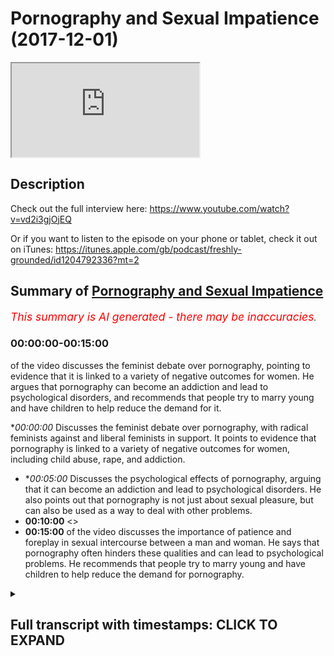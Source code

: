 # Pornography and Sexual Impatience (2017-12-01)

<iframe loading='lazy' allow='autoplay' src='https://www.youtube.com/embed/MTPwUrTQ-8M'></iframe>

## Description

Check out the full interview here: https://www.youtube.com/watch?v=vd2i3gjOjEQ

Or if you want to listen to the episode on your phone or tablet, check it out on iTunes: https://itunes.apple.com/gb/podcast/freshly-grounded/id1204792336?mt=2

## Summary of [Pornography and Sexual Impatience](https://www.youtube.com/watch?v=MTPwUrTQ-8M)


*<span style="color:red; font-size:125%">This summary is AI generated - there may be inaccuracies</span>. [](/)*

### <a onclick="modifyYTiframeseektime('0')">00:00:00-00:15:00</a>

of the video discusses the feminist debate over pornography, pointing to evidence that it is linked to a variety of negative outcomes for women. He argues that pornography can become an addiction and lead to psychological disorders, and recommends that people try to marry young and have children to help reduce the demand for it.

**<a onclick="modifyYTiframeseektime('0')">00:00:00</a>* Discusses the feminist debate over pornography, with radical feminists against and liberal feminists in support. It points to evidence that pornography is linked to a variety of negative outcomes for women, including child abuse, rape, and addiction.
* **<a onclick="modifyYTiframeseektime('300')">00:05:00</a>* Discusses the psychological effects of pornography, arguing that it can become an addiction and lead to psychological disorders. He also points out that pornography is not just about sexual pleasure, but can also be used as a way to deal with other problems.
* **<a onclick="modifyYTiframeseektime('600')">00:10:00</a>** <>
* **<a onclick="modifyYTiframeseektime('900')">00:15:00</a>** of the video discusses the importance of patience and foreplay in sexual intercourse between a man and woman. He says that pornography often hinders these qualities and can lead to psychological problems. He recommends that people try to marry young and have children to help reduce the demand for pornography.

<details><summary><h2>Full transcript with timestamps: CLICK TO EXPAND</h2></summary>

<a onclick="modifyYTiframeseektime('0')">0:00:00</a> there are a lot of fits and involved in  
<a onclick="modifyYTiframeseektime('4')">0:00:04</a> just having a phone or just having a  
<a onclick="modifyYTiframeseektime('6')">0:00:06</a> laptop or computer or just have an  
<a onclick="modifyYTiframeseektime('8')">0:00:08</a> internet how does one as a Muslim and  
<a onclick="modifyYTiframeseektime('11')">0:00:11</a> especially with this our audience a lot  
<a onclick="modifyYTiframeseektime('13')">0:00:13</a> of our audience are like young Muslim  
<a onclick="modifyYTiframeseektime('14')">0:00:14</a> brothers and sisters and how would one  
<a onclick="modifyYTiframeseektime('16')">0:00:16</a> tackle such means because we can't  
<a onclick="modifyYTiframeseektime('18')">0:00:18</a> remove access to devices in Tunisia it's  
<a onclick="modifyYTiframeseektime('21')">0:00:21</a> not possible anymore  
<a onclick="modifyYTiframeseektime('21')">0:00:21</a> yeah yeah oh you mean one of the biggest  
<a onclick="modifyYTiframeseektime('23')">0:00:23</a> ones obviously corruptive forces like I  
<a onclick="modifyYTiframeseektime('27')">0:00:27</a> would call is its put on graffia viously  
<a onclick="modifyYTiframeseektime('29')">0:00:29</a> like right and this is I mean I think we  
<a onclick="modifyYTiframeseektime('33')">0:00:33</a> can tackle this because I haven't really  
<a onclick="modifyYTiframeseektime('34')">0:00:34</a> spoken at about this topic properly but  
<a onclick="modifyYTiframeseektime('39')">0:00:39</a> I think we can tackle this topic in  
<a onclick="modifyYTiframeseektime('42')">0:00:42</a> different ways you can think of the so  
<a onclick="modifyYTiframeseektime('44')">0:00:44</a> sure the kind yeah you can say social  
<a onclick="modifyYTiframeseektime('47')">0:00:47</a> effects of pornography yeah and you can  
<a onclick="modifyYTiframeseektime('49')">0:00:49</a> also think about the psychological  
<a onclick="modifyYTiframeseektime('50')">0:00:50</a> effects so kind of to  
<a onclick="modifyYTiframeseektime('53')">0:00:53</a> dichotomize it make it into two  
<a onclick="modifyYTiframeseektime('55')">0:00:55</a> different things students wonder what  
<a onclick="modifyYTiframeseektime('57')">0:00:57</a> sorry social psychological so social is  
<a onclick="modifyYTiframeseektime('60')">0:01:00</a> more to do with obviously the collective  
<a onclick="modifyYTiframeseektime('61')">0:01:01</a> society societal unit and then obviously  
<a onclick="modifyYTiframeseektime('63')">0:01:03</a> psychological we mean more about the  
<a onclick="modifyYTiframeseektime('66')">0:01:06</a> individual fine so talking about the  
<a onclick="modifyYTiframeseektime('69')">0:01:09</a> social is interesting because actually  
<a onclick="modifyYTiframeseektime('70')">0:01:10</a> the feminists disagree upon this and  
<a onclick="modifyYTiframeseektime('72')">0:01:12</a> feminist discourse is actually splinted  
<a onclick="modifyYTiframeseektime('75')">0:01:15</a> on this issue and this is actually  
<a onclick="modifyYTiframeseektime('77')">0:01:17</a> referred to as the the feminist sex  
<a onclick="modifyYTiframeseektime('79')">0:01:19</a> rules whereas or some other good names  
<a onclick="modifyYTiframeseektime('82')">0:01:22</a> like this where so basically feminists  
<a onclick="modifyYTiframeseektime('84')">0:01:24</a> are disagreeing whether pornography is a  
<a onclick="modifyYTiframeseektime('86')">0:01:26</a> good thing or a bad thing okay  
<a onclick="modifyYTiframeseektime('88')">0:01:28</a> so some of them obviously have been very  
<a onclick="modifyYTiframeseektime('90')">0:01:30</a> very much against it like Andrea forget  
<a onclick="modifyYTiframeseektime('94')">0:01:34</a> her surname but she's she's a radical  
<a onclick="modifyYTiframeseektime('96')">0:01:36</a> feminist against pornography  
<a onclick="modifyYTiframeseektime('97')">0:01:37</a> yeah she's against pornography she's  
<a onclick="modifyYTiframeseektime('99')">0:01:39</a> written but just as a side note I'm  
<a onclick="modifyYTiframeseektime('100')">0:01:40</a> probably gonna be buying in I like a lot  
<a onclick="modifyYTiframeseektime('102')">0:01:42</a> and like because I love America I think  
<a onclick="modifyYTiframeseektime('105')">0:01:45</a> you overestimate how intelligent we are  
<a onclick="modifyYTiframeseektime('107')">0:01:47</a> and so sometimes where you I want to I  
<a onclick="modifyYTiframeseektime('110')">0:01:50</a> want to bring that on that you're doing  
<a onclick="modifyYTiframeseektime('112')">0:01:52</a> the right so go ahead keep lying so  
<a onclick="modifyYTiframeseektime('114')">0:01:54</a> basically like the question is this what  
<a onclick="modifyYTiframeseektime('117')">0:01:57</a> what is it a bit all about it was there  
<a onclick="modifyYTiframeseektime('118')">0:01:58</a> was another book very very famous quote  
<a onclick="modifyYTiframeseektime('120')">0:02:00</a> pornified written by Pamela Paul okay  
<a onclick="modifyYTiframeseektime('123')">0:02:03</a> yeah Pamela Paul she Robocop bonafide  
<a onclick="modifyYTiframeseektime('125')">0:02:05</a> and basically she although there are  
<a onclick="modifyYTiframeseektime('127')">0:02:07</a> some methodological like limitations of  
<a onclick="modifyYTiframeseektime('130')">0:02:10</a> the book because that she goes into  
<a onclick="modifyYTiframeseektime('131')">0:02:11</a> sociology and stuff basically argument  
<a onclick="modifyYTiframeseektime('133')">0:02:13</a> is  
<a onclick="modifyYTiframeseektime('134')">0:02:14</a> pornography from a social sociological  
<a onclick="modifyYTiframeseektime('135')">0:02:15</a> perspective it links to rape it links to  
<a onclick="modifyYTiframeseektime('139')">0:02:19</a> child abuse and when we say child abuse  
<a onclick="modifyYTiframeseektime('141')">0:02:21</a> we're talking about well under the age  
<a onclick="modifyYTiframeseektime('143')">0:02:23</a> of 18 like maybe we talked about in  
<a onclick="modifyYTiframeseektime('144')">0:02:24</a> five-year-olds for your or things like  
<a onclick="modifyYTiframeseektime('146')">0:02:26</a> that  
<a onclick="modifyYTiframeseektime('146')">0:02:26</a> we're talking about incest like people  
<a onclick="modifyYTiframeseektime('151')">0:02:31</a> become more interested in people in  
<a onclick="modifyYTiframeseektime('153')">0:02:33</a> their own family stuff like that and  
<a onclick="modifyYTiframeseektime('155')">0:02:35</a> we're talking about things  
<a onclick="modifyYTiframeseektime('157')">0:02:37</a> commodification object objectification  
<a onclick="modifyYTiframeseektime('159')">0:02:39</a> of women yeah so that's the argument  
<a onclick="modifyYTiframeseektime('161')">0:02:41</a> that the kind of you could say radical  
<a onclick="modifyYTiframeseektime('163')">0:02:43</a> feminists or other feminists who  
<a onclick="modifyYTiframeseektime('165')">0:02:45</a> disagree on other people aren't just  
<a onclick="modifyYTiframeseektime('166')">0:02:46</a> family less right who disagree with the  
<a onclick="modifyYTiframeseektime('168')">0:02:48</a> idea of pornography or not on a society  
<a onclick="modifyYTiframeseektime('172')">0:02:52</a> level put forward and actually there was  
<a onclick="modifyYTiframeseektime('173')">0:02:53</a> some very compelling evidence to do that  
<a onclick="modifyYTiframeseektime('177')">0:02:57</a> in terms of how much pornography is  
<a onclick="modifyYTiframeseektime('180')">0:03:00</a> actually linked to to these things that  
<a onclick="modifyYTiframeseektime('182')">0:03:02</a> we've just mentioned it is linked quite  
<a onclick="modifyYTiframeseektime('184')">0:03:04</a> quite a lot and actually the FBI the  
<a onclick="modifyYTiframeseektime('188')">0:03:08</a> amount of cases that they've had to deal  
<a onclick="modifyYTiframeseektime('189')">0:03:09</a> with in terms of child pornography and  
<a onclick="modifyYTiframeseektime('192')">0:03:12</a> child abuse in the last 10 to 20 years  
<a onclick="modifyYTiframeseektime('195')">0:03:15</a> has been expert it's been like  
<a onclick="modifyYTiframeseektime('197')">0:03:17</a> exponential comparative to what came  
<a onclick="modifyYTiframeseektime('199')">0:03:19</a> before it so that's there is strong  
<a onclick="modifyYTiframeseektime('201')">0:03:21</a> evidence that actually because of there  
<a onclick="modifyYTiframeseektime('203')">0:03:23</a> is a physiological psychological and  
<a onclick="modifyYTiframeseektime('205')">0:03:25</a> neurological reasoning behind it so when  
<a onclick="modifyYTiframeseektime('208')">0:03:28</a> someone watches pornography obviously  
<a onclick="modifyYTiframeseektime('210')">0:03:30</a> dopamine is is to create from the brain  
<a onclick="modifyYTiframeseektime('212')">0:03:32</a> and this is going more to the  
<a onclick="modifyYTiframeseektime('213')">0:03:33</a> physiological side of it and they want  
<a onclick="modifyYTiframeseektime('215')">0:03:35</a> to see more and more hardcore stuff and  
<a onclick="modifyYTiframeseektime('217')">0:03:37</a> Ashley becomes an addiction and this is  
<a onclick="modifyYTiframeseektime('218')">0:03:38</a> actually something which is in society  
<a onclick="modifyYTiframeseektime('219')">0:03:39</a> well established even the NHS now they  
<a onclick="modifyYTiframeseektime('224')">0:03:44</a> have they've labeled it as a kind of  
<a onclick="modifyYTiframeseektime('227')">0:03:47</a> psychological disorder a sex addiction  
<a onclick="modifyYTiframeseektime('229')">0:03:49</a> and underneath that pornography  
<a onclick="modifyYTiframeseektime('230')">0:03:50</a> addiction we know that yeah I think yeah  
<a onclick="modifyYTiframeseektime('233')">0:03:53</a> yeah they definitely did I just the DSM  
<a onclick="modifyYTiframeseektime('235')">0:03:55</a> have which is the manual the DSM manual  
<a onclick="modifyYTiframeseektime('237')">0:03:57</a> is the psychological manual that they  
<a onclick="modifyYTiframeseektime('240')">0:04:00</a> renew every decade or so in which which  
<a onclick="modifyYTiframeseektime('242')">0:04:02</a> kind of lists all the psychological  
<a onclick="modifyYTiframeseektime('243')">0:04:03</a> disorders and this is one of them  
<a onclick="modifyYTiframeseektime('244')">0:04:04</a> so pornography is a first first and  
<a onclick="modifyYTiframeseektime('247')">0:04:07</a> foremost a social problem because it it  
<a onclick="modifyYTiframeseektime('251')">0:04:11</a> does more against the the cause of women  
<a onclick="modifyYTiframeseektime('253')">0:04:13</a> it degenerates them it commodifies is  
<a onclick="modifyYTiframeseektime('255')">0:04:15</a> that it qualifies them objectifies them  
<a onclick="modifyYTiframeseektime('258')">0:04:18</a> but also here you have the problem of  
<a onclick="modifyYTiframeseektime('260')">0:04:20</a> you have the problem now we're going on  
<a onclick="modifyYTiframeseektime('262')">0:04:22</a> to the second strand of psychological  
<a onclick="modifyYTiframeseektime('264')">0:04:24</a> problem before we go in psychology gear  
<a onclick="modifyYTiframeseektime('266')">0:04:26</a> are you a mention about feminists who  
<a onclick="modifyYTiframeseektime('270')">0:04:30</a> were anti-pornography or they're  
<a onclick="modifyYTiframeseektime('274')">0:04:34</a> feminists who are pro you yeah there are  
<a onclick="modifyYTiframeseektime('276')">0:04:36</a> feminists there basically usually  
<a onclick="modifyYTiframeseektime('277')">0:04:37</a> liberal feminists and they argue that  
<a onclick="modifyYTiframeseektime('279')">0:04:39</a> women kind of easy the argument is that  
<a onclick="modifyYTiframeseektime('280')">0:04:40</a> you can do everyone with your body and  
<a onclick="modifyYTiframeseektime('282')">0:04:42</a> and the woman expressing herself in that  
<a onclick="modifyYTiframeseektime('285')">0:04:45</a> way should be okay but however the  
<a onclick="modifyYTiframeseektime('287')">0:04:47</a> counter-argument to that is that the  
<a onclick="modifyYTiframeseektime('288')">0:04:48</a> liberal premise as per John Stuart  
<a onclick="modifyYTiframeseektime('291')">0:04:51</a> Mill's and harm principle and stuff like  
<a onclick="modifyYTiframeseektime('292')">0:04:52</a> that is that you're free to do everyone  
<a onclick="modifyYTiframeseektime('294')">0:04:54</a> so long as you don't have anyone else  
<a onclick="modifyYTiframeseektime('295')">0:04:55</a> but the then the counter argument would  
<a onclick="modifyYTiframeseektime('297')">0:04:57</a> be that actually the pornography  
<a onclick="modifyYTiframeseektime('298')">0:04:58</a> industry by degenerating women biker  
<a onclick="modifyYTiframeseektime('301')">0:05:01</a> modifying them objectifying them is not  
<a onclick="modifyYTiframeseektime('302')">0:05:02</a> is harming his home and it's because  
<a onclick="modifyYTiframeseektime('305')">0:05:05</a> it's moving in the direction of rape is  
<a onclick="modifyYTiframeseektime('306')">0:05:06</a> moving in the direction of child abuse  
<a onclick="modifyYTiframeseektime('307')">0:05:07</a> and that's where it becomes a very  
<a onclick="modifyYTiframeseektime('309')">0:05:09</a> serious argument because when you're  
<a onclick="modifyYTiframeseektime('310')">0:05:10</a> saying okay actually pornography has the  
<a onclick="modifyYTiframeseektime('313')">0:05:13</a> effect of a human on a human being  
<a onclick="modifyYTiframeseektime('314')">0:05:14</a> whereby they actually need now to enact  
<a onclick="modifyYTiframeseektime('316')">0:05:16</a> some of the things that they're doing  
<a onclick="modifyYTiframeseektime('317')">0:05:17</a> and they want to go more and more  
<a onclick="modifyYTiframeseektime('318')">0:05:18</a> hardcore and there's evidence of this  
<a onclick="modifyYTiframeseektime('320')">0:05:20</a> whereby it's more likely to reach  
<a onclick="modifyYTiframeseektime('322')">0:05:22</a> pedophilic proportions and it goes to  
<a onclick="modifyYTiframeseektime('326')">0:05:26</a> that extent then we say okay well hold  
<a onclick="modifyYTiframeseektime('329')">0:05:29</a> on now because now we're talking about  
<a onclick="modifyYTiframeseektime('330')">0:05:30</a> children's rights and now we're talking  
<a onclick="modifyYTiframeseektime('332')">0:05:32</a> about other women's rights and we're  
<a onclick="modifyYTiframeseektime('333')">0:05:33</a> talking about human trafficking because  
<a onclick="modifyYTiframeseektime('334')">0:05:34</a> actually there's a link between  
<a onclick="modifyYTiframeseektime('335')">0:05:35</a> pornography in human trafficking and and  
<a onclick="modifyYTiframeseektime('338')">0:05:38</a> and it enhances this entitlement within  
<a onclick="modifyYTiframeseektime('340')">0:05:40</a> men because men become much more  
<a onclick="modifyYTiframeseektime('342')">0:05:42</a> entitled when it comes to pornography  
<a onclick="modifyYTiframeseektime('344')">0:05:44</a> and it's like okay they they have this  
<a onclick="modifyYTiframeseektime('347')">0:05:47</a> sensuality now they want to just click a  
<a onclick="modifyYTiframeseektime('350')">0:05:50</a> button and beat it alized  
<a onclick="modifyYTiframeseektime('351')">0:05:51</a> straight away what is a slice mean it  
<a onclick="modifyYTiframeseektime('353')">0:05:53</a> just means stimulated okay fine  
<a onclick="modifyYTiframeseektime('357')">0:05:57</a> stimulated click the bottom beat it lies  
<a onclick="modifyYTiframeseektime('359')">0:05:59</a> and and basically that's the job done so  
<a onclick="modifyYTiframeseektime('362')">0:06:02</a> that gives them a sense of entitlement  
<a onclick="modifyYTiframeseektime('364')">0:06:04</a> and from that perspective now they they  
<a onclick="modifyYTiframeseektime('365')">0:06:05</a> feel like they can go left right and  
<a onclick="modifyYTiframeseektime('367')">0:06:07</a> center telling women to do things for  
<a onclick="modifyYTiframeseektime('369')">0:06:09</a> them as if they have the right to do  
<a onclick="modifyYTiframeseektime('370')">0:06:10</a> that hierarchy yeah so from notes from a  
<a onclick="modifyYTiframeseektime('372')">0:06:12</a> sociological perspective even even an  
<a onclick="modifyYTiframeseektime('374')">0:06:14</a> even a feminist and Arden radical  
<a onclick="modifyYTiframeseektime('377')">0:06:17</a> feminists like Andrea forget her name  
<a onclick="modifyYTiframeseektime('379')">0:06:19</a> and Iommi I forget her surname as well  
<a onclick="modifyYTiframeseektime('382')">0:06:22</a> but that isn't it and obviously Pamela  
<a onclick="modifyYTiframeseektime('384')">0:06:24</a> Paul and others they all would all argue  
<a onclick="modifyYTiframeseektime('386')">0:06:26</a> that basically this is a this is a  
<a onclick="modifyYTiframeseektime('389')">0:06:29</a> social ill which does does anything does  
<a onclick="modifyYTiframeseektime('392')">0:06:32</a> does more to degenerate the case of  
<a onclick="modifyYTiframeseektime('394')">0:06:34</a> women and to put them under the feet of  
<a onclick="modifyYTiframeseektime('398')">0:06:38</a> the patriarch of foot of the man okay  
<a onclick="modifyYTiframeseektime('400')">0:06:40</a> make sense yeah and then there's a  
<a onclick="modifyYTiframeseektime('403')">0:06:43</a> second strand as you're saying of the  
<a onclick="modifyYTiframeseektime('405')">0:06:45</a> kind of psychological basis of so this  
<a onclick="modifyYTiframeseektime('407')">0:06:47</a> is where it gets really really  
<a onclick="modifyYTiframeseektime('408')">0:06:48</a> interesting and I want to connect this  
<a onclick="modifyYTiframeseektime('410')">0:06:50</a> to sexual intercourse actually generally  
<a onclick="modifyYTiframeseektime('412')">0:06:52</a> speaking because it's about tableau  
<a onclick="modifyYTiframeseektime('413')">0:06:53</a> topic that often Muslims will go by  
<a onclick="modifyYTiframeseektime('414')">0:06:54</a> enough frankly I feel like Muslims today  
<a onclick="modifyYTiframeseektime('417')">0:06:57</a> talk about a less than the Muslims of  
<a onclick="modifyYTiframeseektime('418')">0:06:58</a> yesterday in a sense I feel like there's  
<a onclick="modifyYTiframeseektime('420')">0:07:00</a> a lot in the Quran asan about sexual  
<a onclick="modifyYTiframeseektime('422')">0:07:02</a> intercourse law in the scholarly works  
<a onclick="modifyYTiframeseektime('424')">0:07:04</a> about sexual intercourse but for  
<a onclick="modifyYTiframeseektime('426')">0:07:06</a> cultural reasons basically like we've  
<a onclick="modifyYTiframeseektime('428')">0:07:08</a> made it a taboo topic that we don't talk  
<a onclick="modifyYTiframeseektime('429')">0:07:09</a> about anymore what about those who say  
<a onclick="modifyYTiframeseektime('431')">0:07:11</a> that like like obviously we know the  
<a onclick="modifyYTiframeseektime('433')">0:07:13</a> impact the the importance of shyness in  
<a onclick="modifyYTiframeseektime('435')">0:07:15</a> Iman and that's that kind of a topic as  
<a onclick="modifyYTiframeseektime('437')">0:07:17</a> seen as to be like a shy of speaking  
<a onclick="modifyYTiframeseektime('439')">0:07:19</a> yeah okay I'm not saying speak about all  
<a onclick="modifyYTiframeseektime('441')">0:07:21</a> the time in the Quran says let in the  
<a onclick="modifyYTiframeseektime('443')">0:07:23</a> light layer stamen that allah salla does  
<a onclick="modifyYTiframeseektime('445')">0:07:25</a> not it's not shy from the truth okay so  
<a onclick="modifyYTiframeseektime('450')">0:07:30</a> here this is where i feel like sometimes  
<a onclick="modifyYTiframeseektime('452')">0:07:32</a> it is healthy to talk about these things  
<a onclick="modifyYTiframeseektime('454')">0:07:34</a> fine so let me first of all most say  
<a onclick="modifyYTiframeseektime('457')">0:07:37</a> like psychological terms there's a lot  
<a onclick="modifyYTiframeseektime('460')">0:07:40</a> of research that's been done like i  
<a onclick="modifyYTiframeseektime('464')">0:07:44</a> forget the studies now but basically the  
<a onclick="modifyYTiframeseektime('465')">0:07:45</a> studies that show that basically say  
<a onclick="modifyYTiframeseektime('470')">0:07:50</a> before pornography is a psychological  
<a onclick="modifyYTiframeseektime('474')">0:07:54</a> disorder when it's actually an addiction  
<a onclick="modifyYTiframeseektime('476')">0:07:56</a> yeah even when it's not an addiction it  
<a onclick="modifyYTiframeseektime('477')">0:07:57</a> can become an addiction quite easily and  
<a onclick="modifyYTiframeseektime('479')">0:07:59</a> that is because when someone watches  
<a onclick="modifyYTiframeseektime('482')">0:08:02</a> that stuff basically they become more  
<a onclick="modifyYTiframeseektime('483')">0:08:03</a> accustomed to it and it becomes more  
<a onclick="modifyYTiframeseektime('486')">0:08:06</a> normal for them so they're one more of a  
<a onclick="modifyYTiframeseektime('487')">0:08:07</a> kick next time so it becomes more more  
<a onclick="modifyYTiframeseektime('489')">0:08:09</a> hardcore so this dopamine rush that they  
<a onclick="modifyYTiframeseektime('492')">0:08:12</a> keep wanting drives them to watch it  
<a onclick="modifyYTiframeseektime('493')">0:08:13</a> more and more this is linked by many  
<a onclick="modifyYTiframeseektime('496')">0:08:16</a> like for examples we are called ian  
<a onclick="modifyYTiframeseektime('497')">0:08:17</a> Koerner um he links this with things  
<a onclick="modifyYTiframeseektime('501')">0:08:21</a> like bipolar disorder anxiety and  
<a onclick="modifyYTiframeseektime('503')">0:08:23</a> depression okay why because actually  
<a onclick="modifyYTiframeseektime('505')">0:08:25</a> when you a lot of people when they feel  
<a onclick="modifyYTiframeseektime('507')">0:08:27</a> basically sad to put in a simple way  
<a onclick="modifyYTiframeseektime('511')">0:08:31</a> when they feel sad they watch  
<a onclick="modifyYTiframeseektime('512')">0:08:32</a> pornography or they feel lazy  
<a onclick="modifyYTiframeseektime('513')">0:08:33</a> it was probably a little bored they  
<a onclick="modifyYTiframeseektime('515')">0:08:35</a> watch pornography so when they watch  
<a onclick="modifyYTiframeseektime('516')">0:08:36</a> that what happens is that becomes like  
<a onclick="modifyYTiframeseektime('518')">0:08:38</a> their recourse their psychological  
<a onclick="modifyYTiframeseektime('520')">0:08:40</a> recourse so instead of dealing with the  
<a onclick="modifyYTiframeseektime('522')">0:08:42</a> anxiety that they may a pre-existing  
<a onclick="modifyYTiframeseektime('524')">0:08:44</a> anxiety that they may have think of as a  
<a onclick="modifyYTiframeseektime('526')">0:08:46</a> crack when a win-win screen yeah yeah  
<a onclick="modifyYTiframeseektime('528')">0:08:48</a> instead of dealing with it cognitively I  
<a onclick="modifyYTiframeseektime('530')">0:08:50</a> thinking about it they just  
<a onclick="modifyYTiframeseektime('531')">0:08:51</a> retreated as quick solutions so think of  
<a onclick="modifyYTiframeseektime('534')">0:08:54</a> it like comfort food make sense so  
<a onclick="modifyYTiframeseektime('536')">0:08:56</a> someone who's who's got problems on his  
<a onclick="modifyYTiframeseektime('539')">0:08:59</a> hands  
<a onclick="modifyYTiframeseektime('540')">0:09:00</a> who's got things that they've got to do  
<a onclick="modifyYTiframeseektime('541')">0:09:01</a> instead of dealing with those things or  
<a onclick="modifyYTiframeseektime('543')">0:09:03</a> thinking about this problem you think  
<a onclick="modifyYTiframeseektime('544')">0:09:04</a> about solutions cognitive and  
<a onclick="modifyYTiframeseektime('545')">0:09:05</a> psychological solutions they just like  
<a onclick="modifyYTiframeseektime('547')">0:09:07</a> eating chocolate and slightly indulging  
<a onclick="modifyYTiframeseektime('550')">0:09:10</a> an ice cream right from that perspective  
<a onclick="modifyYTiframeseektime('552')">0:09:12</a> all that does is it kind of puts a cover  
<a onclick="modifyYTiframeseektime('554')">0:09:14</a> and artificial cover of the problem so  
<a onclick="modifyYTiframeseektime('556')">0:09:16</a> actually what this does it gives one a  
<a onclick="modifyYTiframeseektime('558')">0:09:18</a> very quick short-term kind of comfort  
<a onclick="modifyYTiframeseektime('562')">0:09:22</a> and that's what that's what pornography  
<a onclick="modifyYTiframeseektime('564')">0:09:24</a> does so give someone very very quick and  
<a onclick="modifyYTiframeseektime('566')">0:09:26</a> when we say very quick by the way there  
<a onclick="modifyYTiframeseektime('568')">0:09:28</a> are statistics tell us how quick he is  
<a onclick="modifyYTiframeseektime('569')">0:09:29</a> so for example there's one sexual  
<a onclick="modifyYTiframeseektime('572')">0:09:32</a> progress website with BuzzFeed that done  
<a onclick="modifyYTiframeseektime('575')">0:09:35</a> like a study using Google Analytics and  
<a onclick="modifyYTiframeseektime('580')">0:09:40</a> they've basically been able to track how  
<a onclick="modifyYTiframeseektime('582')">0:09:42</a> many people go into pornography websites  
<a onclick="modifyYTiframeseektime('583')">0:09:43</a> and they said about 30% in the UK in the  
<a onclick="modifyYTiframeseektime('585')">0:09:45</a> UK and the West generally are women in  
<a onclick="modifyYTiframeseektime('587')">0:09:47</a> Brazil there was a higher number of  
<a onclick="modifyYTiframeseektime('588')">0:09:48</a> women in the Muslim world a bit less  
<a onclick="modifyYTiframeseektime('590')">0:09:50</a> number of women anyways the point is  
<a onclick="modifyYTiframeseektime('592')">0:09:52</a> there's a lot going on pornography the  
<a onclick="modifyYTiframeseektime('594')">0:09:54</a> the topics are another interesting like  
<a onclick="modifyYTiframeseektime('596')">0:09:56</a> what they actually research and that  
<a onclick="modifyYTiframeseektime('598')">0:09:58</a> could be another thing we could talk  
<a onclick="modifyYTiframeseektime('598')">0:09:58</a> about but they go on it and basically  
<a onclick="modifyYTiframeseektime('600')">0:10:00</a> when they go on the pornography website  
<a onclick="modifyYTiframeseektime('601')">0:10:01</a> they spend on average watching a video  
<a onclick="modifyYTiframeseektime('603')">0:10:03</a> about six minutes 67 minutes so think  
<a onclick="modifyYTiframeseektime('606')">0:10:06</a> about think of it this way a person a  
<a onclick="modifyYTiframeseektime('608')">0:10:08</a> consumer goes on the progress a website  
<a onclick="modifyYTiframeseektime('609')">0:10:09</a> for about six to seven minutes because  
<a onclick="modifyYTiframeseektime('611')">0:10:11</a> that's enough to get them to almost  
<a onclick="modifyYTiframeseektime('613')">0:10:13</a> climax right so so they've kind of six  
<a onclick="modifyYTiframeseektime('618')">0:10:18</a> seven minutes on average according to  
<a onclick="modifyYTiframeseektime('619')">0:10:19</a> this kind of thing and then after that  
<a onclick="modifyYTiframeseektime('622')">0:10:22</a> they they climax by masturbating usually  
<a onclick="modifyYTiframeseektime('625')">0:10:25</a> and then after that they feel they feel  
<a onclick="modifyYTiframeseektime('627')">0:10:27</a> a sense of relief now six to seven  
<a onclick="modifyYTiframeseektime('629')">0:10:29</a> minutes of pleasure is not going to coat  
<a onclick="modifyYTiframeseektime('632')">0:10:32</a> your problem in life right it's not  
<a onclick="modifyYTiframeseektime('633')">0:10:33</a> gonna help your anxiety in life this is  
<a onclick="modifyYTiframeseektime('635')">0:10:35</a> actually and what's really ironic about  
<a onclick="modifyYTiframeseektime('637')">0:10:37</a> it and this links to another problem  
<a onclick="modifyYTiframeseektime('638')">0:10:38</a> sociological problem which actually  
<a onclick="modifyYTiframeseektime('640')">0:10:40</a> Anala  
<a onclick="modifyYTiframeseektime('641')">0:10:41</a> you know it's lava has a cure for this  
<a onclick="modifyYTiframeseektime('643')">0:10:43</a> like it really is interesting I was  
<a onclick="modifyYTiframeseektime('646')">0:10:46</a> gonna ask next to be only Sue's gonna be  
<a onclick="modifyYTiframeseektime('647')">0:10:47</a> if there are people who have this  
<a onclick="modifyYTiframeseektime('651')">0:10:51</a> addiction and they want to stop it Sarah  
<a onclick="modifyYTiframeseektime('653')">0:10:53</a> what did I do right okay so let me just  
<a onclick="modifyYTiframeseektime('656')">0:10:56</a> quickly finish of what I was saying  
<a onclick="modifyYTiframeseektime('658')">0:10:58</a> about in the problem so this issue and  
<a onclick="modifyYTiframeseektime('660')">0:11:00</a> by the way it's not just anxiety and  
<a onclick="modifyYTiframeseektime('662')">0:11:02</a> bipolar disorder and depression it also  
<a onclick="modifyYTiframeseektime('664')">0:11:04</a> links to some side  
<a onclick="modifyYTiframeseektime('665')">0:11:05</a> which I'm not sure how reliable they are  
<a onclick="modifyYTiframeseektime('667')">0:11:07</a> but I can look into it which talks about  
<a onclick="modifyYTiframeseektime('669')">0:11:09</a> reducing the size of the brain actually  
<a onclick="modifyYTiframeseektime('671')">0:11:11</a> reduces so watching being a porn addict  
<a onclick="modifyYTiframeseektime('674')">0:11:14</a> reduces the side size of the physical  
<a onclick="modifyYTiframeseektime('676')">0:11:16</a> human brain it has really neurologically  
<a onclick="modifyYTiframeseektime('680')">0:11:20</a> rewires your brain watching porn I  
<a onclick="modifyYTiframeseektime('682')">0:11:22</a> realize it's a serious addiction like  
<a onclick="modifyYTiframeseektime('684')">0:11:24</a> you can be addicted to things that  
<a onclick="modifyYTiframeseektime('685')">0:11:25</a> people don't realize they committed for  
<a onclick="modifyYTiframeseektime('686')">0:11:26</a> example sugar people can be addicted to  
<a onclick="modifyYTiframeseektime('688')">0:11:28</a> sugar even from a secular perspective  
<a onclick="modifyYTiframeseektime('689')">0:11:29</a> here I'm talking from a secular  
<a onclick="modifyYTiframeseektime('690')">0:11:30</a> perspective we know spiritually is Haram  
<a onclick="modifyYTiframeseektime('693')">0:11:33</a> I'm not gonna say this because everyone  
<a onclick="modifyYTiframeseektime('694')">0:11:34</a> knows it like okay it's a program is  
<a onclick="modifyYTiframeseektime('695')">0:11:35</a> Haram of course we know it's prohibited  
<a onclick="modifyYTiframeseektime('697')">0:11:37</a> in Islam for so many reasons right so  
<a onclick="modifyYTiframeseektime('699')">0:11:39</a> that's why I'm not going down that route  
<a onclick="modifyYTiframeseektime('700')">0:11:40</a> because everyone has heard this before  
<a onclick="modifyYTiframeseektime('702')">0:11:42</a> you know even as a Christian you would  
<a onclick="modifyYTiframeseektime('705')">0:11:45</a> have her in the Bible it says that  
<a onclick="modifyYTiframeseektime('706')">0:11:46</a> you're looking at a woman lustfully is  
<a onclick="modifyYTiframeseektime('708')">0:11:48</a> like it's like committing adultery with  
<a onclick="modifyYTiframeseektime('710')">0:11:50</a> her you know Jesus so it's well known  
<a onclick="modifyYTiframeseektime('713')">0:11:53</a> like in religious faiths that this is a  
<a onclick="modifyYTiframeseektime('714')">0:11:54</a> bad is a bad thing right Haram  
<a onclick="modifyYTiframeseektime('715')">0:11:55</a> well-known but he was talking like even  
<a onclick="modifyYTiframeseektime('718')">0:11:58</a> from a secular perspective a porn addict  
<a onclick="modifyYTiframeseektime('720')">0:12:00</a> is a depressed anxious  
<a onclick="modifyYTiframeseektime('722')">0:12:02</a> bipolar disorder like it's possible for  
<a onclick="modifyYTiframeseektime('725')">0:12:05</a> a person to have a Bible is in surah  
<a onclick="modifyYTiframeseektime('727')">0:12:07</a> kind of person he's at risk or she's at  
<a onclick="modifyYTiframeseektime('730')">0:12:10</a> risk so that's the that's the issue and  
<a onclick="modifyYTiframeseektime('733')">0:12:13</a> what is even worse than this is and this  
<a onclick="modifyYTiframeseektime('735')">0:12:15</a> is the Iranian that goes back to  
<a onclick="modifyYTiframeseektime('736')">0:12:16</a> discussion we have about feminism is  
<a onclick="modifyYTiframeseektime('738')">0:12:18</a> that 29% and I'll try get you to study  
<a onclick="modifyYTiframeseektime('742')">0:12:22</a> hopefully on my phone something I might  
<a onclick="modifyYTiframeseektime('743')">0:12:23</a> have a note something wonders listen to  
<a onclick="modifyYTiframeseektime('746')">0:12:26</a> this right 29 percent of women who  
<a onclick="modifyYTiframeseektime('750')">0:12:30</a> report like this sociological studies  
<a onclick="modifyYTiframeseektime('752')">0:12:32</a> done in America and one of the  
<a onclick="modifyYTiframeseektime('753')">0:12:33</a> universities yeah and they said over  
<a onclick="modifyYTiframeseektime('756')">0:12:36</a> seventy five percent of men when they  
<a onclick="modifyYTiframeseektime('758')">0:12:38</a> have sexual intercourse they climax but  
<a onclick="modifyYTiframeseektime('760')">0:12:40</a> basically near the climax yeah and 29  
<a onclick="modifyYTiframeseektime('765')">0:12:45</a> less than 29 percent of women climax one  
<a onclick="modifyYTiframeseektime('767')">0:12:47</a> of the issues is this is because men  
<a onclick="modifyYTiframeseektime('769')">0:12:49</a> remember men other majority consumers of  
<a onclick="modifyYTiframeseektime('772')">0:12:52</a> pornography right so men of the majority  
<a onclick="modifyYTiframeseektime('774')">0:12:54</a> was a problem so for that reason they  
<a onclick="modifyYTiframeseektime('776')">0:12:56</a> used to that instant gratification one  
<a onclick="modifyYTiframeseektime('779')">0:12:59</a> of the side effects of pornography is  
<a onclick="modifyYTiframeseektime('781')">0:13:01</a> that actually hinders someone's sexual  
<a onclick="modifyYTiframeseektime('783')">0:13:03</a> life as we know so this action and there  
<a onclick="modifyYTiframeseektime('785')">0:13:05</a> was a study done by like it is this  
<a onclick="modifyYTiframeseektime('787')">0:13:07</a> thing this is organized to include J AMA  
<a onclick="modifyYTiframeseektime('790')">0:13:10</a> yeah JAMA  
<a onclick="modifyYTiframeseektime('791')">0:13:11</a> I don't know how to pronounce it I have  
<a onclick="modifyYTiframeseektime('793')">0:13:13</a> a gamma or de ma and they said that  
<a onclick="modifyYTiframeseektime('796')">0:13:16</a> basically  
<a onclick="modifyYTiframeseektime('798')">0:13:18</a> that watching photography excessively it  
<a onclick="modifyYTiframeseektime('801')">0:13:21</a> does sexual activity so basically when  
<a onclick="modifyYTiframeseektime('803')">0:13:23</a> you watch more of it you become less  
<a onclick="modifyYTiframeseektime('805')">0:13:25</a> pleasured with sex sex because this is  
<a onclick="modifyYTiframeseektime('808')">0:13:28</a> try of straightforward finding right now  
<a onclick="modifyYTiframeseektime('813')">0:13:33</a> how do you compare this and why am i  
<a onclick="modifyYTiframeseektime('814')">0:13:34</a> mentioning this is really interesting  
<a onclick="modifyYTiframeseektime('815')">0:13:35</a> why because the Prophet Mohammed I said  
<a onclick="modifyYTiframeseektime('818')">0:13:38</a> he actually gave us guidance on how to  
<a onclick="modifyYTiframeseektime('820')">0:13:40</a> have sexual intercourse okay now this  
<a onclick="modifyYTiframeseektime('823')">0:13:43</a> might sound a bit taboo a bit weird a  
<a onclick="modifyYTiframeseektime('825')">0:13:45</a> bit whatever but when you consider the  
<a onclick="modifyYTiframeseektime('828')">0:13:48</a> state of affairs in the Western world  
<a onclick="modifyYTiframeseektime('830')">0:13:50</a> because this these studies are kind of  
<a onclick="modifyYTiframeseektime('831')">0:13:51</a> like a microcosm of the Western world  
<a onclick="modifyYTiframeseektime('833')">0:13:53</a> and I'm not saying that every man can't  
<a onclick="modifyYTiframeseektime('835')">0:13:55</a> satisfied like a jury of men kansai  
<a onclick="modifyYTiframeseektime('837')">0:13:57</a> women in the West because that would be  
<a onclick="modifyYTiframeseektime('840')">0:14:00</a> quite fashionable to say that and I  
<a onclick="modifyYTiframeseektime('841')">0:14:01</a> don't think a small-scale sociological  
<a onclick="modifyYTiframeseektime('843')">0:14:03</a> experiment could prove that but what I  
<a onclick="modifyYTiframeseektime('846')">0:14:06</a> am saying is that there's a stress in  
<a onclick="modifyYTiframeseektime('849')">0:14:09</a> Islam because a lot of people you know  
<a onclick="modifyYTiframeseektime('851')">0:14:11</a> they had these says that if a woman  
<a onclick="modifyYTiframeseektime('853')">0:14:13</a> doesn't give her husband sexual  
<a onclick="modifyYTiframeseektime('855')">0:14:15</a> intercourse that the Angels will cut yes  
<a onclick="modifyYTiframeseektime('857')">0:14:17</a> yes okay a lot of people quote down say  
<a onclick="modifyYTiframeseektime('861')">0:14:21</a> well how comes is not an equivalent for  
<a onclick="modifyYTiframeseektime('862')">0:14:22</a> the women yeah they they have not read  
<a onclick="modifyYTiframeseektime('865')">0:14:25</a> the Islamic corpus because actually  
<a onclick="modifyYTiframeseektime('866')">0:14:26</a> there is so many I had he is talking  
<a onclick="modifyYTiframeseektime('868')">0:14:28</a> about the importance of a man pleasuring  
<a onclick="modifyYTiframeseektime('870')">0:14:30</a> the woman okay so for example like  
<a onclick="modifyYTiframeseektime('874')">0:14:34</a> Muslims are given guidance and it's a  
<a onclick="modifyYTiframeseektime('877')">0:14:37</a> discourse of how to pleasure a woman and  
<a onclick="modifyYTiframeseektime('881')">0:14:41</a> some of the guidance is are mentioned by  
<a onclick="modifyYTiframeseektime('882')">0:14:42</a> bloheim Josiah and his is a book his  
<a onclick="modifyYTiframeseektime('884')">0:14:44</a> code zel mad  
<a onclick="modifyYTiframeseektime('886')">0:14:46</a> obviously he wrote a book would burn  
<a onclick="modifyYTiframeseektime('889')">0:14:49</a> every anyways in Mohammed Aziz  
<a onclick="modifyYTiframeseektime('891')">0:14:51</a> old-school scholar and he based on a  
<a onclick="modifyYTiframeseektime('893')">0:14:53</a> hadith some of the things like for  
<a onclick="modifyYTiframeseektime('895')">0:14:55</a> example and a woman the person is a  
<a onclick="modifyYTiframeseektime('899')">0:14:59</a> hadith which invited by Muslim a  
<a onclick="modifyYTiframeseektime('902')">0:15:02</a> database in various Muslim aphid and  
<a onclick="modifyYTiframeseektime('903')">0:15:03</a> that's a hot no hazama  
<a onclick="modifyYTiframeseektime('905')">0:15:05</a> it says that the proper house is a kanay  
<a onclick="modifyYTiframeseektime('907')">0:15:07</a> a masala say he is to suck please read  
<a onclick="modifyYTiframeseektime('910')">0:15:10</a> what they suck the tongue of Aisha or  
<a onclick="modifyYTiframeseektime('912')">0:15:12</a> Delilah so one of the recommended  
<a onclick="modifyYTiframeseektime('914')">0:15:14</a> practices of a man before engaging in  
<a onclick="modifyYTiframeseektime('916')">0:15:16</a> sexual intercourse of a woman is to kiss  
<a onclick="modifyYTiframeseektime('919')">0:15:19</a> her and to basically use his tongue  
<a onclick="modifyYTiframeseektime('922')">0:15:22</a> while she's doing that and I just might  
<a onclick="modifyYTiframeseektime('924')">0:15:24</a> sound a bit how many times have you  
<a onclick="modifyYTiframeseektime('925')">0:15:25</a> heard that have you heard this never  
<a onclick="modifyYTiframeseektime('926')">0:15:26</a> never okay so but is it important it's  
<a onclick="modifyYTiframeseektime('928')">0:15:28</a> important because actually this is the  
<a onclick="modifyYTiframeseektime('930')">0:15:30</a> rights of women these are right  
<a onclick="modifyYTiframeseektime('931')">0:15:31</a> you know what I mean like you say if if  
<a onclick="modifyYTiframeseektime('933')">0:15:33</a> something is up or if it's part of the  
<a onclick="modifyYTiframeseektime('936')">0:15:36</a> region we should be psyched try to  
<a onclick="modifyYTiframeseektime('936')">0:15:36</a> discuss religion itself right it's it's  
<a onclick="modifyYTiframeseektime('939')">0:15:39</a> just it's definitely actually a taboo  
<a onclick="modifyYTiframeseektime('941')">0:15:41</a> subject it's he's definitely weird but  
<a onclick="modifyYTiframeseektime('945')">0:15:45</a> we look women are being oppressed  
<a onclick="modifyYTiframeseektime('948')">0:15:48</a> seriously I think it's appropriate I  
<a onclick="modifyYTiframeseektime('950')">0:15:50</a> think it's good to try and light on  
<a onclick="modifyYTiframeseektime('952')">0:15:52</a> something right he's I'm sure he's a  
<a onclick="modifyYTiframeseektime('953')">0:15:53</a> situation full of people's I think it's  
<a onclick="modifyYTiframeseektime('955')">0:15:55</a> healthy just have a little jab but I'm  
<a onclick="modifyYTiframeseektime('957')">0:15:57</a> not  
<a onclick="modifyYTiframeseektime('958')">0:15:58</a> jab area which is in Cyprus a Muslim I  
<a onclick="modifyYTiframeseektime('961')">0:16:01</a> think both where the promoter said he  
<a onclick="modifyYTiframeseektime('964')">0:16:04</a> said to jabber why don't you marry why  
<a onclick="modifyYTiframeseektime('966')">0:16:06</a> didn't you marry like a virgin so that  
<a onclick="modifyYTiframeseektime('967')">0:16:07</a> she can play with you and you can play  
<a onclick="modifyYTiframeseektime('968')">0:16:08</a> with her so the idea of playing for play  
<a onclick="modifyYTiframeseektime('973')">0:16:13</a> is really really emphasized in in the  
<a onclick="modifyYTiframeseektime('976')">0:16:16</a> Islamic discourse with women like a man  
<a onclick="modifyYTiframeseektime('978')">0:16:18</a> fought like foreplay  
<a onclick="modifyYTiframeseektime('979')">0:16:19</a> kissing using tongue touching this kind  
<a onclick="modifyYTiframeseektime('982')">0:16:22</a> of thing is very very important it's  
<a onclick="modifyYTiframeseektime('984')">0:16:24</a> from the air dev of Jamel it's really  
<a onclick="modifyYTiframeseektime('987')">0:16:27</a> poor  
<a onclick="modifyYTiframeseektime('987')">0:16:27</a> now the thing is will Prague refer  
<a onclick="modifyYTiframeseektime('989')">0:16:29</a> culture what we've discussed kind of  
<a onclick="modifyYTiframeseektime('990')">0:16:30</a> here like is a man is unable to be  
<a onclick="modifyYTiframeseektime('992')">0:16:32</a> patient right because Robert said that  
<a onclick="modifyYTiframeseektime('994')">0:16:34</a> he's used to instant being tittle eyes  
<a onclick="modifyYTiframeseektime('998')">0:16:38</a> instantly he's used to being show that  
<a onclick="modifyYTiframeseektime('1005')">0:16:45</a> right so because of that he's got that  
<a onclick="modifyYTiframeseektime('1007')">0:16:47</a> entitlement he just wants to literally  
<a onclick="modifyYTiframeseektime('1009')">0:16:49</a> finish the job get that he get he wants  
<a onclick="modifyYTiframeseektime('1011')">0:16:51</a> to get pleasure for himself it doesn't  
<a onclick="modifyYTiframeseektime('1012')">0:16:52</a> really care he is not concerned with  
<a onclick="modifyYTiframeseektime('1015')">0:16:55</a> pleasure for his other half in Islam is  
<a onclick="modifyYTiframeseektime('1016')">0:16:56</a> Haram okay and one of the major sin and  
<a onclick="modifyYTiframeseektime('1019')">0:16:59</a> what in fact doing that consistently may  
<a onclick="modifyYTiframeseektime('1022')">0:17:02</a> give a woman a right to divorce a man  
<a onclick="modifyYTiframeseektime('1023')">0:17:03</a> okay so basically what I'm trying to say  
<a onclick="modifyYTiframeseektime('1026')">0:17:06</a> long story short is that pornography  
<a onclick="modifyYTiframeseektime('1027')">0:17:07</a> actually hinders your psychological  
<a onclick="modifyYTiframeseektime('1029')">0:17:09</a> well-being the sociological environment  
<a onclick="modifyYTiframeseektime('1030')">0:17:10</a> and your sex life so all the things you  
<a onclick="modifyYTiframeseektime('1032')">0:17:12</a> want to get from Sirte from from  
<a onclick="modifyYTiframeseektime('1034')">0:17:14</a> pornography you end up getting the  
<a onclick="modifyYTiframeseektime('1035')">0:17:15</a> opposite of it right from a secular  
<a onclick="modifyYTiframeseektime('1037')">0:17:17</a> perspective we're always in reaching  
<a onclick="modifyYTiframeseektime('1038')">0:17:18</a> islamia but I'm saying everything that  
<a onclick="modifyYTiframeseektime('1039')">0:17:19</a> you want from pornography it's as simple  
<a onclick="modifyYTiframeseektime('1042')">0:17:22</a> as this  
<a onclick="modifyYTiframeseektime('1042')">0:17:22</a> everything you're seeking in pornography  
<a onclick="modifyYTiframeseektime('1044')">0:17:24</a> you end up getting the opposite of it  
<a onclick="modifyYTiframeseektime('1046')">0:17:26</a> you want love you want happiness you  
<a onclick="modifyYTiframeseektime('1049')">0:17:29</a> want sexual enjoyment you end up getting  
<a onclick="modifyYTiframeseektime('1051')">0:17:31</a> anxiety depression and you end up  
<a onclick="modifyYTiframeseektime('1053')">0:17:33</a> getting a lack of enjoyment in your sex  
<a onclick="modifyYTiframeseektime('1056')">0:17:36</a> life so that's basically the end of it  
<a onclick="modifyYTiframeseektime('1058')">0:17:38</a> so first and foremost if anyone is  
<a onclick="modifyYTiframeseektime('1060')">0:17:40</a> trying to stop pornography they have to  
<a onclick="modifyYTiframeseektime('1063')">0:17:43</a> be acquainted with those facts and they  
<a onclick="modifyYTiframeseektime('1065')">0:17:45</a> have  
<a onclick="modifyYTiframeseektime('1065')">0:17:45</a> have real reason right to stop and the  
<a onclick="modifyYTiframeseektime('1068')">0:17:48</a> reason must be is that it's bad for my  
<a onclick="modifyYTiframeseektime('1069')">0:17:49</a> spiritual life obviously you know why  
<a onclick="modifyYTiframeseektime('1071')">0:17:51</a> I'm not gonna tell you why it's better  
<a onclick="modifyYTiframeseektime('1072')">0:17:52</a> for a spiritual you guys know why it's  
<a onclick="modifyYTiframeseektime('1074')">0:17:54</a> bad for your spiritual life is various  
<a onclick="modifyYTiframeseektime('1075')">0:17:55</a> psychological health and spirit of  
<a onclick="modifyYTiframeseektime('1077')">0:17:57</a> society that's a good that's a good  
<a onclick="modifyYTiframeseektime('1079')">0:17:59</a> enough reason to stop anyone from doing  
<a onclick="modifyYTiframeseektime('1081')">0:18:01</a> anything in my opinion  
<a onclick="modifyYTiframeseektime('1082')">0:18:02</a> agreed you give me yes and you know what  
<a onclick="modifyYTiframeseektime('1085')">0:18:05</a> the solution for it is as in the crime  
<a onclick="modifyYTiframeseektime('1087')">0:18:07</a> sudden to burn every is sexual  
<a onclick="modifyYTiframeseektime('1089')">0:18:09</a> intercourse now this might sound a bit  
<a onclick="modifyYTiframeseektime('1094')">0:18:14</a> what are we talking about fiction to  
<a onclick="modifyYTiframeseektime('1095')">0:18:15</a> cover you to this it's not really a  
<a onclick="modifyYTiframeseektime('1097')">0:18:17</a> solution as well because I'm not saying  
<a onclick="modifyYTiframeseektime('1098')">0:18:18</a> but one of the preventative measures one  
<a onclick="modifyYTiframeseektime('1100')">0:18:20</a> of the things that we should be aspiring  
<a onclick="modifyYTiframeseektime('1101')">0:18:21</a> for as the problem has a sedative not  
<a onclick="modifyYTiframeseektime('1103')">0:18:23</a> best he says yeah my shall have all  
<a onclick="modifyYTiframeseektime('1107')">0:18:27</a> young people who can who ever can of you  
<a onclick="modifyYTiframeseektime('1109')">0:18:29</a> and everybody said whoever can - the  
<a onclick="modifyYTiframeseektime('1111')">0:18:31</a> diamond comb yeah whoever can of you get  
<a onclick="modifyYTiframeseektime('1115')">0:18:35</a> married let them get married then a car  
<a onclick="modifyYTiframeseektime('1117')">0:18:37</a> in Islamic Tamil in Islamic terms is  
<a onclick="modifyYTiframeseektime('1121')">0:18:41</a> actually a very easy you know this is a  
<a onclick="modifyYTiframeseektime('1123')">0:18:43</a> very easy thing is ever a process  
</details>